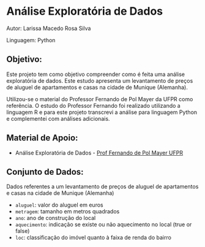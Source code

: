 # Análise Exploratória de Dados 

Autor: Larissa Macedo Rosa Silva

Linguagem: Python 

## Objetivo:

Este projeto tem como objetivo compreender como é feita uma análise exploratória de dados. Este estudo apresenta um levantamento de preços de aluguel de apartamentos e casas na cidade de Munique (Alemanha).

Utilizou-se o material do Professor Fernando de Pol Mayer da UFPR como referência. O estudo do Professor Fernando foi realizado utilizando a linguagem R e para este projeto transcrevi a análise para linguagem Python e complementei com análises adicionais.

## Material de Apoio:

- Análise Exploratória de Dados - [Prof Fernando de Pol Mayer UFPR](https://github.com/fernandomayer/ce083/blob/master/exercicios/ex_AED2_GB.R)

## Conjunto de Dados:

Dados referentes a um levantamento de preços de aluguel de apartamentos e casas na cidade de Munique (Alemanha)

- ```aluguel```: valor do aluguel em euros
- ```metragem```: tamanho em metros quadrados
- ```ano```: ano de construção do local
- ```aquecimento```: indicação se existe ou não aquecimento no local (true or false)
- ```loc```: classificação do imóvel quanto à faixa de renda do bairro
